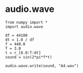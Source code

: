 audio.wave
================================================================================

    from numpy import *
    import audio.wave

    df = 44100
    dt = 1.0 / df
    f = 440.0
    T = 3.0
    t = r_[0.0:T:dt]
    sound = sin(2*pi*f*t)

    audio.wave.write(sound, "A4.wav")


